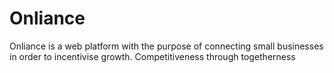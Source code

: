 # Onliance
Onliance is a web platform with the purpose of connecting small businesses in order to incentivise growth. Competitiveness through togetherness 
